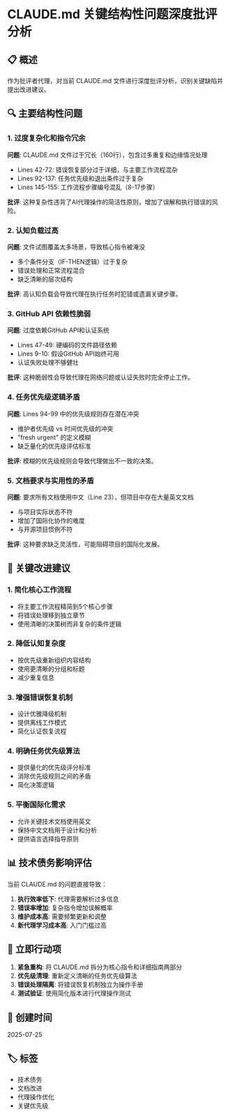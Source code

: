 # CLAUDE.md 关键结构性问题深度批评分析

## 📋 概述
作为批评者代理，对当前 CLAUDE.md 文件进行深度批评分析，识别关键缺陷并提出改进建议。

## 🔍 主要结构性问题

### 1. 过度复杂化和指令冗余
**问题**: CLAUDE.md 文件过于冗长（160行），包含过多重复和边缘情况处理
- Lines 42-72: 错误恢复部分过于详细，与主要工作流程混杂
- Lines 92-137: 任务优先级和退出条件过于复杂
- Lines 145-155: 工作流程步骤编号混乱（8-17步骤）

**批评**: 这种复杂性违背了AI代理操作的简洁性原则，增加了误解和执行错误的风险。

### 2. 认知负载过高
**问题**: 文件试图覆盖太多场景，导致核心指令被淹没
- 多个条件分支（IF-THEN逻辑）过于复杂
- 错误处理和正常流程混合
- 缺乏清晰的层次结构

**批评**: 高认知负载会导致代理在执行任务时犯错或遗漏关键步骤。

### 3. GitHub API 依赖性脆弱
**问题**: 过度依赖GitHub API和认证系统
- Lines 47-49: 硬编码的文件路径依赖
- Lines 9-10: 假设GitHub API始终可用
- 认证失败处理不够健壮

**批评**: 这种脆弱性会导致代理在网络问题或认证失败时完全停止工作。

### 4. 任务优先级逻辑矛盾
**问题**: Lines 94-99 中的优先级规则存在潜在冲突
- 维护者优先级 vs 时间优先级的冲突
- "fresh urgent" 的定义模糊
- 缺乏量化的优先级评估标准

**批评**: 模糊的优先级规则会导致代理做出不一致的决策。

### 5. 文档要求与实用性的矛盾
**问题**: 要求所有文档使用中文（Line 23），但项目中存在大量英文文档
- 与项目实际状态不符
- 增加了国际化协作的难度
- 与开源项目惯例不符

**批评**: 这种要求缺乏灵活性，可能阻碍项目的国际化发展。

## 🎯 关键改进建议

### 1. 简化核心工作流程
- 将主要工作流程精简到5个核心步骤
- 将错误处理移到独立章节
- 使用清晰的决策树而非复杂的条件逻辑

### 2. 降低认知复杂度
- 按优先级重新组织内容结构
- 使用更清晰的分组和标题
- 减少重复信息

### 3. 增强错误恢复机制
- 设计优雅降级机制
- 提供离线工作模式
- 简化认证恢复流程

### 4. 明确任务优先级算法
- 提供量化的优先级评分标准
- 消除优先级规则之间的矛盾
- 简化决策逻辑

### 5. 平衡国际化需求
- 允许关键技术文档使用英文
- 保持中文文档用于设计和分析
- 提供语言选择指导原则

## 📊 技术债务影响评估

当前 CLAUDE.md 的问题直接导致：
1. **执行效率低下**: 代理需要解析过多信息
2. **错误率增加**: 复杂指令增加误解概率
3. **维护成本高**: 需要频繁更新和调整
4. **新代理学习成本高**: 入门门槛过高

## 🚨 立即行动项

1. **紧急重构**: 将 CLAUDE.md 拆分为核心指令和详细指南两部分
2. **优先级清理**: 重新定义清晰的任务优先级算法
3. **错误处理隔离**: 将错误恢复机制独立为操作手册
4. **测试验证**: 使用简化版本进行代理操作测试

## 📅 创建时间
2025-07-25

## 🏷️ 标签
- 技术债务
- 文档改进
- 代理操作优化
- 关键优先级
